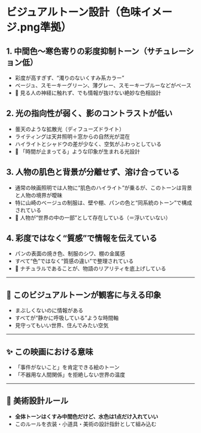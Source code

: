 # ビジュアルトーン設計（色味イメージ.png準拠）

## 1. 中間色〜寒色寄りの彩度抑制トーン（サチュレーション低）
- 彩度が高すぎず、“濁りのないくすみ系カラー”
- ベージュ、スモーキーグリーン、薄グレー、スモーキーブルーなどがベース
- 📌 見る人の神経に触れず、でも情報が抜けない絶妙な色相設計

## 2. 光の指向性が弱く、影のコントラストが低い
- 曇天のような拡散光（ディフューズドライト）
- ライティングは天井照明＋窓からの自然光が混在
- ハイライトとシャドウの差が少なく、空気がふわっとしている
- 📌 「時間が止まってる」ような印象が生まれる光設計

## 3. 人物の肌色と背景が分離せず、溶け合っている
- 通常の映画照明では人物に“肌色のハイライト”が乗るが、このトーンは背景と人物の境界が曖昧
- 特に山崎のベージュの制服は、壁や棚、パンの色と“同系統のトーン”で構成されている
- 📌 人物が“世界の中の一部”として存在している（＝浮いていない）

## 4. 彩度ではなく“質感”で情報を伝えている
- パンの表面の焼き色、制服のシワ、棚の金属感
- すべて“色”ではなく“質感の違い”で整理されている
- 📌 ナチュラルであることが、物語のリアリティを底上げしている

---

## 🎯 このビジュアルトーンが観客に与える印象

- まぶしくないのに情報がある
- すべてが“静かに呼吸している”ような時間軸
- 見守ってもいい世界、住んでみたい空気

---

## ✨ この映画における意味

- 「事件がないこと」を肯定できる絵のトーン
- 「不器用な人間関係」を拒絶しない世界の温度

---

## 🎨 美術設計ルール

- **全体トーンはくすみ中間色だけど、水色は1点だけ入れていい**
- このルールを衣装・小道具・美術の設計指針として組み込む